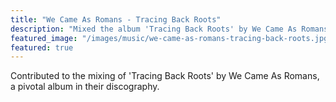 ```yaml
---
title: "We Came As Romans - Tracing Back Roots"
description: "Mixed the album 'Tracing Back Roots' by We Came As Romans."
featured_image: "/images/music/we-came-as-romans-tracing-back-roots.jpg"
featured: true
---
```

Contributed to the mixing of 'Tracing Back Roots' by We Came As Romans, a pivotal album in their discography.